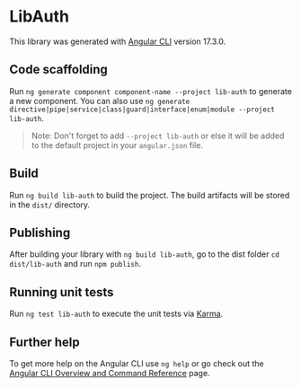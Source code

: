 # LibAuth

This library was generated with [Angular CLI](https://github.com/angular/angular-cli) version 17.3.0.

## Code scaffolding

Run `ng generate component component-name --project lib-auth` to generate a new component. You can also use `ng generate directive|pipe|service|class|guard|interface|enum|module --project lib-auth`.
> Note: Don't forget to add `--project lib-auth` or else it will be added to the default project in your `angular.json` file. 

## Build

Run `ng build lib-auth` to build the project. The build artifacts will be stored in the `dist/` directory.

## Publishing

After building your library with `ng build lib-auth`, go to the dist folder `cd dist/lib-auth` and run `npm publish`.

## Running unit tests

Run `ng test lib-auth` to execute the unit tests via [Karma](https://karma-runner.github.io).

## Further help

To get more help on the Angular CLI use `ng help` or go check out the [Angular CLI Overview and Command Reference](https://angular.io/cli) page.
